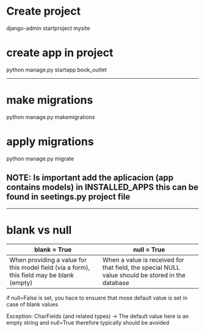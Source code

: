 # Create project

django-admin startproject mysite


# create app in project

python manage.py startapp book_outlet


---

# make migrations

python manage.py makemigrations


# apply migrations

python manage.py migrate

## NOTE: Is important add the aplicacion (app contains models) in INSTALLED_APPS this can be found in seetings.py project file

---

# blank vs null

| blank = True | null = True |
|--------------|-------------|
| When providing a value for this model field (via a form), this field may be blank (empty) | When a value is received for that field, the special NULL value should be stored in the database |

if null=False is set, you hace to ensuere that mose default value is set in case of blank values

Exception: CharFields (and related types) -> The default value here is an empty string and null=True therefore typically should be avoided 
